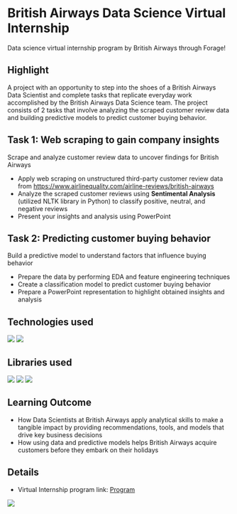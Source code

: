 # British Airways Data Science Virtual Internship

Data science virtual internship program by British Airways through Forage!


## Highlight
A project with an opportunity to step into the shoes of a British Airways Data Scientist and complete tasks that replicate everyday work accomplished by the British Airways Data Science team. 
The project consists of 2 tasks that involve analyzing the scraped customer review data and building predictive models to predict customer buying behavior.


## Task 1: Web scraping to gain company insights
Scrape and analyze customer review data to uncover findings for British Airways
- Apply web scraping on unstructured third-party customer review data from https://www.airlinequality.com/airline-reviews/british-airways
- Analyze the scraped customer reviews using **Sentimental Analysis** (utilized NLTK library in Python) to classify positive, neutral, and negative reviews
- Present your insights and analysis using PowerPoint


## Task 2: Predicting customer buying behavior
Build a predictive model to understand factors that influence buying behavior
- Prepare the data by performing EDA and feature engineering techniques
- Create a classification model to predict customer buying behavior
- Prepare a PowerPoint representation to highlight obtained insights and analysis


## Technologies used
![](https://img.shields.io/badge/Python-3776AB.svg?style=for-the-badge&logo=Python&logoColor=white)
![](https://img.shields.io/badge/Jupyter-F37626.svg?style=for-the-badge&logo=Jupyter&logoColor=white)


## Libraries used
![](https://img.shields.io/badge/pandas-150458.svg?style=for-the-badge&logo=pandas&logoColor=white)
![](https://img.shields.io/badge/scikitlearn-F7931E.svg?style=for-the-badge&logo=scikit-learn&logoColor=white)
![](https://camo.githubusercontent.com/58bfe5f46be0cf6c7d0b34f17a83ad69250fc9180ef95018eacfd283cdc61c10/68747470733a2f2f696d672e736869656c64732e696f2f62616467652f4d6174706c6f746c69622d3243324437323f7374796c653d666f722d7468652d6261646765266c6f676f3d6d6174706c6f746c6962266c6f676f436f6c6f723d7768697465)


## Learning Outcome
- How Data Scientists at British Airways apply analytical skills to make a tangible impact by providing recommendations, tools, and models that drive key business decisions
- How using data and predictive models helps British Airways acquire customers before they embark on their holidays


## Details
* Virtual Internship program link: [Program](https://www.theforage.com/simulations/british-airways/data-science-yqoz)

      

![](https://img.shields.io/badge/British%20Airways-2E5C99.svg?style=for-the-badge&logo=British-Airways&logoColor=white)
